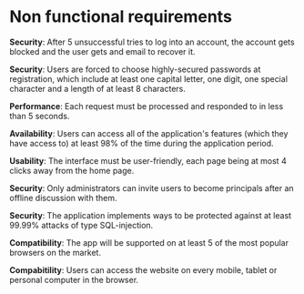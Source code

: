 <h1>Non functional requirements</h1>

**Security**: After 5 unsuccessful tries to log into an account, the account gets blocked and the user gets and email to recover it.

**Security**: Users are forced to choose highly-secured passwords at registration, which include at least one capital letter, one digit, one special character and a length of at least 8 characters.

**Performance**: Each request must be processed and responded to in less than 5 seconds.

**Availability**: Users can access all of the application's features (which they have access to) at least 98% of the time during the application period.

**Usability**: The interface must be user-friendly, each page being at most 4 clicks away from the home page.

**Security**: Only administrators can invite users to become principals after an offline discussion with them.

**Security**: The application implements ways to be protected against at least 99.99% attacks of type SQL-injection.

**Compatibility**: The app will be supported on at least 5 of the most popular browsers on the market.

**Compabitility**: Users can access the website on every mobile, tablet or personal computer in the browser.
